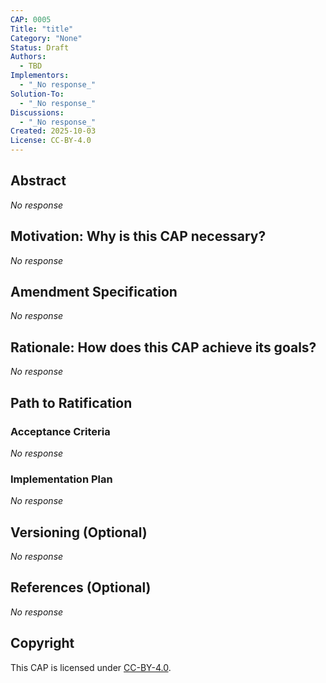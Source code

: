 ```yaml
---
CAP: 0005
Title: "title"
Category: "None"
Status: Draft
Authors:
  - TBD
Implementors:
  - "_No response_"
Solution-To:
  - "_No response_"
Discussions:
  - "_No response_"
Created: 2025-10-03
License: CC-BY-4.0
---
```


## Abstract

_No response_

## Motivation: Why is this CAP necessary?

_No response_

## Amendment Specification

_No response_

## Rationale: How does this CAP achieve its goals?

_No response_

## Path to Ratification

### Acceptance Criteria

_No response_

### Implementation Plan

_No response_

## Versioning (Optional)

_No response_

## References (Optional)

_No response_

## Copyright

This CAP is licensed under [CC-BY-4.0](https://creativecommons.org/licenses/by/4.0/legalcode).
